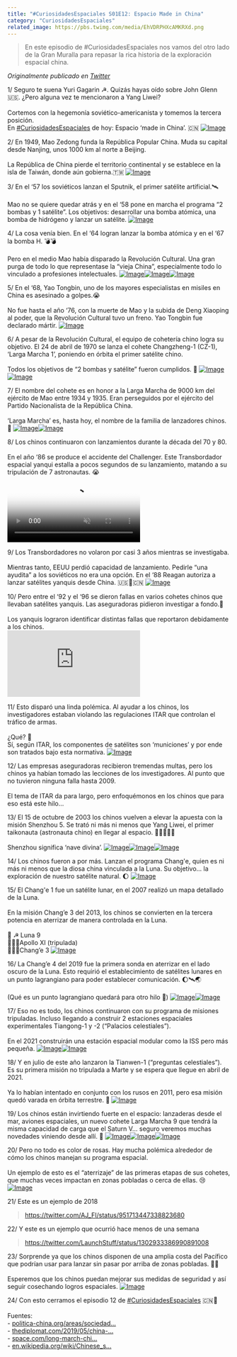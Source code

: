 ```yaml
---
title: "#CuriosidadesEspaciales S01E12: Espacio Made in China"
category: "CuriosidadesEspaciales"
related_image: https://pbs.twimg.com/media/EhVDRPHXcAMKRXd.png
---
```

> En este episodio de #CuriosidadesEspaciales nos vamos del otro lado de la Gran Muralla para repasar la rica historia de la exploración espacial china.

*Originalmente publicado en [Twitter](https://twitter.com/guidodecaso/status/1303073818815143936)*

<div class="card-tweets" dir="auto">
    <p><span class="nop nop-start">1/ </span> Seguro te suena Yuri Gagarin ☭. Quizás hayas oído sobre John Glenn 🇺🇸. ¿Pero alguna vez te mencionaron a Yang Liwei? <br />
<br />
Cortemos con la hegemonía soviético-americanista y tomemos la tercera posición.<br />
En <a class="entity-hashtag" href="/hashtag/CuriosidadesEspaciales">#CuriosidadesEspaciales</a> de hoy: Espacio ‘made in China’. 🇨🇳 <span class="entity-image"><a href="https://pbs.twimg.com/media/EhVDRPHXcAMKRXd.png" target="_blank"><img alt="Image" src="https://pbs.twimg.com/media/EhVDRPHXcAMKRXd.png" data-src="https://pbs.twimg.com/media/EhVDRPHXcAMKRXd.png"></a></span></p>
    <p><span class="nop nop-start">2/ </span> En 1949, Mao Zedong funda la República Popular China. Muda su capital desde Nanjing, unos 1000 km al norte a Beijing.<br />
<br />
La República de China pierde el territorio continental y se establece en la isla de Taiwán, donde aún gobierna.🇹🇼 <span class="entity-image"><a href="https://pbs.twimg.com/media/EhVDV2AXsAAZf-Z.png" target="_blank"><img alt="Image" src="https://pbs.twimg.com/media/EhVDV2AXsAAZf-Z.png" data-src="https://pbs.twimg.com/media/EhVDV2AXsAAZf-Z.png"></a></span></p>
    <p><span class="nop nop-start">3/ </span> En el ‘57 los soviéticos lanzan el Sputnik, el primer satélite artificial.🛰<br />
<br />
Mao no se quiere quedar atrás y en el ‘58 pone en marcha el programa “2 bombas y 1 satélite”. Los objetivos: desarrollar una bomba atómica, una bomba de hidrógeno y lanzar un satélite. <span class="entity-image"><a href="https://pbs.twimg.com/media/EhVDYraWsAMNVAr.png" target="_blank"><img alt="Image" src="https://pbs.twimg.com/media/EhVDYraWsAMNVAr.png" data-src="https://pbs.twimg.com/media/EhVDYraWsAMNVAr.png"></a></span></p>
    <p><span class="nop nop-start">4/ </span> La cosa venía bien. En el ‘64 logran lanzar la bomba atómica y en el ‘67 la bomba H. 💣💣<br />
<br />
Pero en el medio Mao había disparado la Revolución Cultural. Una gran purga de todo lo que representase la “vieja China”, especialmente todo lo vinculado a profesiones intelectuales. <span class="row justify-content-center entity-multiple-3"><span class="col-md-6"><span class="entity-image"><a href="https://pbs.twimg.com/media/EhVDdk2XsAEu4Va.png" target="_blank"><img alt="Image" src="https://pbs.twimg.com/media/EhVDdk2XsAEu4Va.png" data-src="https://pbs.twimg.com/media/EhVDdk2XsAEu4Va.png"></a></span></span><span class="col-md-6"><span class="entity-image"><a href="https://pbs.twimg.com/media/EhVDdldX0AAuZhu.jpg" target="_blank"><img alt="Image" src="https://pbs.twimg.com/media/EhVDdldX0AAuZhu.jpg" data-src="https://pbs.twimg.com/media/EhVDdldX0AAuZhu.jpg"></a></span></span><span class="col-md-6"><span class="entity-image"><a href="https://pbs.twimg.com/media/EhVDdmLXkAY8pUm.png" target="_blank"><img alt="Image" src="https://pbs.twimg.com/media/EhVDdmLXkAY8pUm.png" data-src="https://pbs.twimg.com/media/EhVDdmLXkAY8pUm.png"></a></span></span></span></p>
    <p><span class="nop nop-start">5/ </span> En el ‘68, Yao Tongbin, uno de los mayores especialistas en misiles en China es asesinado a golpes.😭<br />
<br />
No fue hasta el año ‘76, con la muerte de Mao y la subida de Deng Xiaoping al poder, que la Revolución Cultural tuvo un freno. Yao Tongbin fue declarado mártir. <span class="entity-image"><a href="https://pbs.twimg.com/media/EhVDh7XWoAI3IOE.png" target="_blank"><img alt="Image" src="https://pbs.twimg.com/media/EhVDh7XWoAI3IOE.png" data-src="https://pbs.twimg.com/media/EhVDh7XWoAI3IOE.png"></a></span></p>
    <p><span class="nop nop-start">6/ </span> A pesar de la Revolución Cultural, el equipo de cohetería chino logra su objetivo. El 24 de abril de 1970 se lanza el cohete Changzheng-1 (CZ-1), ‘Larga Marcha 1’, poniendo en órbita el primer satélite chino. <br />
<br />
Todos los objetivos de “2 bombas y satélite” fueron cumplidos. 💪 <span class="row justify-content-center entity-multiple-2"><span class="col-md-6"><span class="entity-image"><a href="https://pbs.twimg.com/media/EhVDk-cXsAAMNeI.png" target="_blank"><img alt="Image" src="https://pbs.twimg.com/media/EhVDk-cXsAAMNeI.png" data-src="https://pbs.twimg.com/media/EhVDk-cXsAAMNeI.png"></a></span></span><span class="col-md-6"><span class="entity-image"><a href="https://pbs.twimg.com/media/EhVDl0PXgAIiM86.jpg" target="_blank"><img alt="Image" src="https://pbs.twimg.com/media/EhVDl0PXgAIiM86.jpg" data-src="https://pbs.twimg.com/media/EhVDl0PXgAIiM86.jpg"></a></span></span></span></p>
    <p><span class="nop nop-start">7/ </span> El nombre del cohete es en honor a la Larga Marcha de 9000 km del ejército de Mao entre 1934 y 1935. Eran perseguidos por el ejército del Partido Nacionalista de la República China.<br />
<br />
‘Larga Marcha’ es, hasta hoy, el nombre de la familia de lanzadores chinos.🚀 <span class="row justify-content-center entity-multiple-2"><span class="col-md-6"><span class="entity-image"><a href="https://pbs.twimg.com/media/EhVDrFjXkAIsqb6.png" target="_blank"><img alt="Image" src="https://pbs.twimg.com/media/EhVDrFjXkAIsqb6.png" data-src="https://pbs.twimg.com/media/EhVDrFjXkAIsqb6.png"></a></span></span><span class="col-md-6"><span class="entity-image"><a href="https://pbs.twimg.com/media/EhVDrz_XYAAx_h7.jpg" target="_blank"><img alt="Image" src="https://pbs.twimg.com/media/EhVDrz_XYAAx_h7.jpg" data-src="https://pbs.twimg.com/media/EhVDrz_XYAAx_h7.jpg"></a></span></span></span></p>
    <p><span class="nop nop-start">8/ </span> Los chinos continuaron con lanzamientos durante la década del 70 y 80. <br />
<br />
En el año ‘86 se produce el accidente del Challenger. Este Transbordador espacial yanqui estalla a pocos segundos de su lanzamiento, matando a su tripulación de 7 astronautas. 😭 <span class="entity-video"><video autoplay muted loop controls poster="https://pbs.twimg.com/ext_tw_video_thumb/1303022139147194370/pu/img/8CZav7vLEk1qwpTT.jpg"><source src="https://video.twimg.com/ext_tw_video/1303022139147194370/pu/pl/bni--J6xVNgK45p0.m3u8?tag=10" type="application/x-mpegURL"><br />
<source src="https://video.twimg.com/ext_tw_video/1303022139147194370/pu/vid/304x240/Ck1kWFdgTbUEwxJl.mp4?tag=10" type="video/mp4"><img alt="Video Poster" src="https://pbs.twimg.com/ext_tw_video_thumb/1303022139147194370/pu/img/8CZav7vLEk1qwpTT.jpg"></video></span></p>
    <p><span class="nop nop-start">9/ </span> Los Transbordadores no volaron por casi 3 años mientras se investigaba. <br />
<br />
Mientras tanto, EEUU perdió capacidad de lanzamiento. Pedirle “una ayudita” a los soviéticos no era una opción. En el ‘88 Reagan autoriza a lanzar satélites yanquis desde China. 🇺🇸🤝🇨🇳 <span class="entity-image"><a href="https://pbs.twimg.com/media/EhVD0ClXcAM4vKQ.png" target="_blank"><img alt="Image" src="https://pbs.twimg.com/media/EhVD0ClXcAM4vKQ.png" data-src="https://pbs.twimg.com/media/EhVD0ClXcAM4vKQ.png"></a></span></p>
    <p><span class="nop nop-start">10/ </span> Pero entre el ‘92 y el ‘96 se dieron fallas en varios cohetes chinos que llevaban satélites yanquis. Las aseguradoras pidieron investigar a fondo.💸<br />
<br />
Los yanquis lograron identificar distintas fallas que reportaron debidamente a los chinos.<br />
<span class="entity-embed"><iframe class="youtube-player keep-ratio-4-3" src="https://www.youtube.com/embed/p_Q6azI6Ocs" frameborder="0" allowFullScreen></iframe></span></p>
    <p><span class="nop nop-start">11/ </span> Esto disparó una linda polémica. Al ayudar a los chinos, los investigadores estaban violando las regulaciones ITAR que controlan el tráfico de armas.<br />
<br />
¿Qué? 🧐<br />
Sí, según ITAR, los componentes de satélites son ‘municiones’ y por ende son tratados bajo esta normativa. <span class="entity-image"><a href="https://pbs.twimg.com/media/EhVEAI_X0AEmWnc.png" target="_blank"><img alt="Image" src="https://pbs.twimg.com/media/EhVEAI_X0AEmWnc.png" data-src="https://pbs.twimg.com/media/EhVEAI_X0AEmWnc.png"></a></span></p>
    <p><span class="nop nop-start">12/ </span> Las empresas aseguradoras recibieron tremendas multas, pero los chinos ya habían tomado las lecciones de los investigadores. Al punto que no tuvieron ninguna falla hasta 2009.<br />
<br />
El tema de ITAR da para largo, pero enfoquémonos en los chinos que para eso está este hilo…</p>
    <p><span class="nop nop-start">13/ </span> El 15 de octubre de 2003 los chinos vuelven a elevar la apuesta con la misión Shenzhou 5. Se trató ni más ni menos que Yang Liwei, el primer taikonauta (astronauta chino) en llegar al espacio. 👨‍🚀🚀🇨🇳<br />
<br />
Shenzhou significa ‘nave divina’. <span class="row justify-content-center entity-multiple-3"><span class="col-md-6"><span class="entity-image"><a href="https://pbs.twimg.com/media/EhVEEIrXcAAP4kc.png" target="_blank"><img alt="Image" src="https://pbs.twimg.com/media/EhVEEIrXcAAP4kc.png" data-src="https://pbs.twimg.com/media/EhVEEIrXcAAP4kc.png"></a></span></span><span class="col-md-6"><span class="entity-image"><a href="https://pbs.twimg.com/media/EhVEI28X0AA5Xm4.png" target="_blank"><img alt="Image" src="https://pbs.twimg.com/media/EhVEI28X0AA5Xm4.png" data-src="https://pbs.twimg.com/media/EhVEI28X0AA5Xm4.png"></a></span></span><span class="col-md-6"><span class="entity-image"><a href="https://pbs.twimg.com/media/EhVEJfLXcAAQoZs.jpg" target="_blank"><img alt="Image" src="https://pbs.twimg.com/media/EhVEJfLXcAAQoZs.jpg" data-src="https://pbs.twimg.com/media/EhVEJfLXcAAQoZs.jpg"></a></span></span></span></p>
    <p><span class="nop nop-start">14/ </span> Los chinos fueron a por más. Lanzan el programa Chang'e, quien es ni más ni menos que la diosa china vinculada a la Luna. Su objetivo… la exploración de nuestro satélite natural. 🌔 <span class="entity-image"><a href="https://pbs.twimg.com/media/EhVEMEMWAAE6yqh.png" target="_blank"><img alt="Image" src="https://pbs.twimg.com/media/EhVEMEMWAAE6yqh.png" data-src="https://pbs.twimg.com/media/EhVEMEMWAAE6yqh.png"></a></span></p>
    <p><span class="nop nop-start">15/ </span> El Chang'e 1 fue un satélite lunar, en el 2007 realizó un mapa detallado de la Luna. <br />
<br />
En la misión Chang’e 3 del 2013, los chinos se convierten en la tercera potencia en aterrizar de manera controlada en la Luna. <br />
<br />
🥇 ☭ Luna 9<br />
🥈🇺🇸Apollo XI (tripulada)<br />
🥉🇨🇳Chang’e 3 <span class="entity-image"><a href="https://pbs.twimg.com/media/EhVEPGoWsAA5hwZ.png" target="_blank"><img alt="Image" src="https://pbs.twimg.com/media/EhVEPGoWsAA5hwZ.png" data-src="https://pbs.twimg.com/media/EhVEPGoWsAA5hwZ.png"></a></span></p>
    <p><span class="nop nop-start">16/ </span> La Chang’e 4 del 2019 fue la primera sonda en aterrizar en el lado oscuro de la Luna. Esto requirió el establecimiento de satélites lunares en un punto lagrangiano para poder establecer comunicación. 🌔🛰🌏<br />
<br />
(Qué es un punto lagrangiano quedará para otro hilo 😬) <span class="row justify-content-center entity-multiple-2"><span class="col-md-6"><span class="entity-image"><a href="https://pbs.twimg.com/media/EhVERi7WAAEaa9T.jpg" target="_blank"><img alt="Image" src="https://pbs.twimg.com/media/EhVERi7WAAEaa9T.jpg" data-src="https://pbs.twimg.com/media/EhVERi7WAAEaa9T.jpg"></a></span></span><span class="col-md-6"><span class="entity-image"><a href="https://pbs.twimg.com/media/EhVESPSX0AA-ZMn.jpg" target="_blank"><img alt="Image" src="https://pbs.twimg.com/media/EhVESPSX0AA-ZMn.jpg" data-src="https://pbs.twimg.com/media/EhVESPSX0AA-ZMn.jpg"></a></span></span></span></p>
    <p><span class="nop nop-start">17/ </span> Eso no es todo, los chinos continuaron con su programa de misiones tripuladas. Incluso llegando a construir 2 estaciones espaciales experimentales Tiangong-1 y -2 (“Palacios celestiales”).<br />
<br />
En el 2021 construirán una estación espacial modular como la ISS pero más pequeña. <span class="row justify-content-center entity-multiple-2"><span class="col-md-6"><span class="entity-image"><a href="https://pbs.twimg.com/media/EhVEVJ7XgAMVcGa.png" target="_blank"><img alt="Image" src="https://pbs.twimg.com/media/EhVEVJ7XgAMVcGa.png" data-src="https://pbs.twimg.com/media/EhVEVJ7XgAMVcGa.png"></a></span></span><span class="col-md-6"><span class="entity-image"><a href="https://pbs.twimg.com/media/EhVEWNUXcAUlsOA.png" target="_blank"><img alt="Image" src="https://pbs.twimg.com/media/EhVEWNUXcAUlsOA.png" data-src="https://pbs.twimg.com/media/EhVEWNUXcAUlsOA.png"></a></span></span></span></p>
    <p><span class="nop nop-start">18/ </span> Y en julio de este año lanzaron la Tianwen-1 (“preguntas celestiales”). Es su primera misión no tripulada a Marte y se espera que llegue en abril de 2021. <br />
<br />
Ya lo habían intentado en conjunto con los rusos en 2011, pero esa misión quedó varada en órbita terrestre. 😬 <span class="entity-image"><a href="https://pbs.twimg.com/media/EhVEdmuXgAEm-0H.jpg" target="_blank"><img alt="Image" src="https://pbs.twimg.com/media/EhVEdmuXgAEm-0H.jpg" data-src="https://pbs.twimg.com/media/EhVEdmuXgAEm-0H.jpg"></a></span></p>
    <p><span class="nop nop-start">19/ </span> Los chinos están invirtiendo fuerte en el espacio: lanzaderas desde el mar, aviones espaciales, un nuevo cohete Larga Marcha 9 que tendrá la misma capacidad de carga que el Saturn V… seguro veremos muchas novedades viniendo desde allí. 💪 <span class="row justify-content-center entity-multiple-3"><span class="col-md-6"><span class="entity-image"><a href="https://pbs.twimg.com/media/EhVEgZJWkAItd_2.png" target="_blank"><img alt="Image" src="https://pbs.twimg.com/media/EhVEgZJWkAItd_2.png" data-src="https://pbs.twimg.com/media/EhVEgZJWkAItd_2.png"></a></span></span><span class="col-md-6"><span class="entity-image"><a href="https://pbs.twimg.com/media/EhVEhc0WkAYahaU.jpg" target="_blank"><img alt="Image" src="https://pbs.twimg.com/media/EhVEhc0WkAYahaU.jpg" data-src="https://pbs.twimg.com/media/EhVEhc0WkAYahaU.jpg"></a></span></span><span class="col-md-6"><span class="entity-image"><a href="https://pbs.twimg.com/media/EhVEiCvWkAErlsm.png" target="_blank"><img alt="Image" src="https://pbs.twimg.com/media/EhVEiCvWkAErlsm.png" data-src="https://pbs.twimg.com/media/EhVEiCvWkAErlsm.png"></a></span></span></span></p>
    <p><span class="nop nop-start">20/ </span> Pero no todo es color de rosas. Hay mucha polémica alrededor de cómo los chinos manejan su programa espacial.<br />
<br />
Un ejemplo de esto es el “aterrizaje” de las primeras etapas de sus cohetes, que muchas veces impactan en zonas pobladas o cerca de ellas. 😢 <span class="entity-image"><a href="https://pbs.twimg.com/media/EhVEkf3WsAEABnY.png" target="_blank"><img alt="Image" src="https://pbs.twimg.com/media/EhVEkf3WsAEABnY.png" data-src="https://pbs.twimg.com/media/EhVEkf3WsAEABnY.png"></a></span></p>
    <p><span class="nop nop-start">21/ </span> Este es un ejemplo de 2018 <span class="twitter-player"><blockquote class="twitter-tweet" data-conversation="none" data-align="center" data-dnt="true"><a href="https://twitter.com/AJ_FI/status/951713447338823680">https://twitter.com/AJ_FI/status/951713447338823680</a></blockquote></span></p>
    <p><span class="nop nop-start">22/ </span> Y este es un ejemplo que ocurrió hace menos de una semana <span class="twitter-player"><blockquote class="twitter-tweet" data-conversation="none" data-align="center" data-dnt="true"><a href="https://twitter.com/LaunchStuff/status/1302933386990891008">https://twitter.com/LaunchStuff/status/1302933386990891008</a></blockquote></span></p>
    <p><span class="nop nop-start">23/ </span> Sorprende ya que los chinos disponen de una amplia costa del Pacífico que podrían usar para lanzar sin pasar por arriba de zonas pobladas. 🤷‍♂️<br />
<br />
Esperemos que los chinos puedan mejorar sus medidas de seguridad y así seguir cosechando logros espaciales. <span class="entity-image"><a href="https://pbs.twimg.com/media/EhVE5h_XgAAITTA.png" target="_blank"><img alt="Image" src="https://pbs.twimg.com/media/EhVE5h_XgAAITTA.png" data-src="https://pbs.twimg.com/media/EhVE5h_XgAAITTA.png"></a></span></p>
    <p><span class="nop nop-start">24/ </span> Con esto cerramos el episodio 12 de <a class="entity-hashtag" href="/hashtag/CuriosidadesEspaciales">#CuriosidadesEspaciales</a> 🇨🇳💪<br />
<br />
Fuentes:<br />
- <a class="entity-url" data-preview="true" href="https://politica-china.org/areas/sociedad/historia-del-programa-espacial-chino-el-orgullo-nacional-del-desarrollo-de-la-industria-espacial">politica-china.org/areas/sociedad…</a> <br />
- <a class="entity-url" data-preview="true" href="https://thediplomat.com/2019/05/china-has-a-head-start-in-the-new-space-race/">thediplomat.com/2019/05/china-…</a> <br />
- <a class="entity-url" data-preview="true" href="https://www.space.com/long-march-chinese-rocket-uncontrolled-crash.html">space.com/long-march-chi…</a><br />
- <a class="entity-url" data-preview="true" href="https://en.wikipedia.org/wiki/Chinese_space_program">en.wikipedia.org/wiki/Chinese_s…</a></p>
</div>

